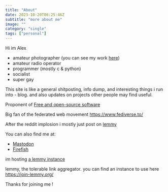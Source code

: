 ```yaml
---
title: "About"
date: 2023-10-20T06:25:46Z
subtitle: "more about me"
image: ""
category: "single"
tags: ["personal"]
---
```

Hi im Alex

- amateur photographer (you can see my work [here](https://pixelfed.social/tenebriscaelum))
- amateur radio operator
- programmer (mostly c & python)
- socialist
- super gay

This site is like a general shitposting, info dump, and interesting things i run into - blog.
and also updates on projects other people may find useful.

Proponent of [Free and open-source software](https://en.wikipedia.org/wiki/Free_and_open-source_software)

Big fan of the federated web movement <https://www.fediverse.to/>

After the reddit implosion i mostly just post on [lemmy](https://casavaga.com/u/alaliliiso)

You can also find me at:

- [Mastodon](https://mastodon.social/@alis_sy)
- [Firefish](https://firefish.social/@alis)

im hosting [a lemmy instance](https://casavaga.com/)

lemmy, the tolerable link aggregator.
you can find an instance to use here <https://join-lemmy.org/>

Thanks for joining me !
